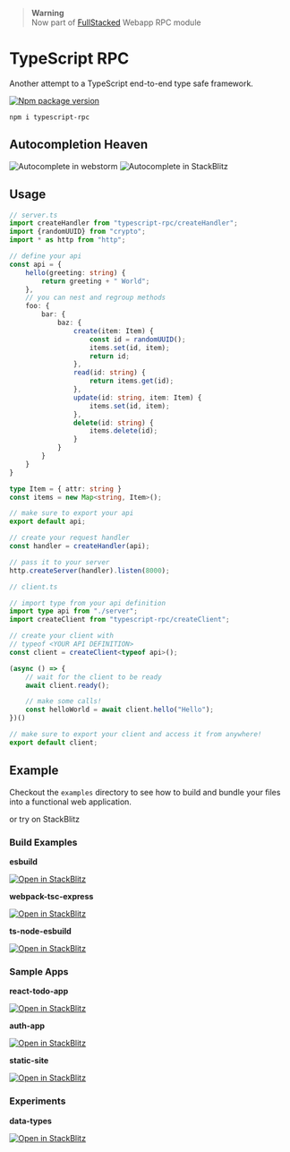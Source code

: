 > **Warning** <br />
> Now part of [FullStacked](https://github.com/cplepage/fullstacked/packages/webapp/rpc) Webapp RPC module

# TypeScript RPC

Another attempt to a TypeScript end-to-end type safe framework.

[![Npm package version](https://badgen.net/npm/v/typescript-rpc)](https://npmjs.com/package/typescript-rpc)
```
npm i typescript-rpc
```

## Autocompletion Heaven

![Autocomplete in webstorm](https://files.cplepage.com/typescript-rpc/typescript-rpc-autocomplete.png)
![Autocomplete in StackBlitz](https://files.cplepage.com/typescript-rpc/autocomplete.gif)

## Usage

```ts
// server.ts
import createHandler from "typescript-rpc/createHandler";
import {randomUUID} from "crypto";
import * as http from "http";

// define your api
const api = {
    hello(greeting: string) {
        return greeting + " World";
    },
    // you can nest and regroup methods
    foo: {
        bar: {
            baz: {
                create(item: Item) {
                    const id = randomUUID();
                    items.set(id, item);
                    return id;
                },
                read(id: string) {
                    return items.get(id);
                },
                update(id: string, item: Item) {
                    items.set(id, item);
                },
                delete(id: string) {
                    items.delete(id);
                }
            }
        }
    }
}

type Item = { attr: string }
const items = new Map<string, Item>();

// make sure to export your api
export default api;

// create your request handler
const handler = createHandler(api);

// pass it to your server
http.createServer(handler).listen(8000);
```

```ts
// client.ts

// import type from your api definition
import type api from "./server";
import createClient from "typescript-rpc/createClient";

// create your client with 
// typeof <YOUR API DEFINITION>
const client = createClient<typeof api>();

(async () => {
    // wait for the client to be ready
    await client.ready();

    // make some calls!
    const helloWorld = await client.hello("Hello");
})()

// make sure to export your client and access it from anywhere!
export default client;
```

## Example

Checkout the `examples` directory to see how to build and bundle your files into
a functional web application.

or try on StackBlitz

### Build Examples

**esbuild**

[![Open in StackBlitz](https://developer.stackblitz.com/img/open_in_stackblitz.svg)](https://stackblitz.com/edit/typescript-rpc-esbuild)

**webpack-tsc-express**

[![Open in StackBlitz](https://developer.stackblitz.com/img/open_in_stackblitz.svg)](https://stackblitz.com/edit/typescript-rpc-webpack-tsc-express)

**ts-node-esbuild**

[![Open in StackBlitz](https://developer.stackblitz.com/img/open_in_stackblitz.svg)](https://stackblitz.com/edit/typescript-rpc-ts-node-esbuild)

### Sample Apps

**react-todo-app**

[![Open in StackBlitz](https://developer.stackblitz.com/img/open_in_stackblitz.svg)](https://stackblitz.com/edit/typescript-rpc-react-todo-app)

**auth-app**

[![Open in StackBlitz](https://developer.stackblitz.com/img/open_in_stackblitz.svg)](https://stackblitz.com/edit/typescript-rpc-auth-app)

**static-site**

[![Open in StackBlitz](https://developer.stackblitz.com/img/open_in_stackblitz.svg)](https://stackblitz.com/edit/typescript-rpc-static-site)

### Experiments

**data-types**

[![Open in StackBlitz](https://developer.stackblitz.com/img/open_in_stackblitz.svg)](https://stackblitz.com/edit/typescript-rpc-data-types)
